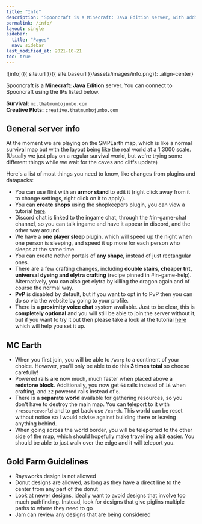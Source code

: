 ```yaml
---
title: "Info"
description: "Spooncraft is a Minecraft: Java Edition server, with additional support for Minecraft: Bedrock Edition, meaning players on all current versions of the game can play."
permalink: /info/
layout: single
sidebar:
  title: "Pages"
  nav: sidebar
last_modified_at: 2021-10-21
toc: true
---
```


![info]({{ site.url }}{{ site.baseurl }}/assets/images/info.png){: .align-center}

Spooncraft is a **Minecraft: Java Edition** server. You can connect to Spooncraft using the IPs listed below.

**Survival:** `mc.thatmumbojumbo.com` \
**Creative Plots:** `creative.thatmumbojumbo.com`


## General server info

At the moment we are playing on the SMPEarth map, which is like a normal survival map but with the layout being like the real world at a 1:3000 scale. (Usually we just play on a regular survival world, but we're trying some different things while we wait for the caves and cliffs update)

Here's a list of most things you need to know, like changes from plugins and datapacks:
- You can use flint with an **armor stand** to edit it (right click away from it to change settings, right click on it to apply).
- You can **create shops** using the shopkeepers plugin, you can view a tutorial [here](/spooncraft-docs/shoptutorial/).
- Discord chat is linked to the ingame chat, through the #in-game-chat channel, so you can talk ingame and have it appear in discord, and the other way around.
- We have a **one player sleep** plugin, which will speed up the night when one person is sleeping, and speed it up more for each person who sleeps at the same time.
- You can create nether portals of **any shape**, instead of just rectangular ones.
- There are a few crafting changes, including **double stairs, cheaper tnt, universal dyeing and elytra crafting** (recipe pinned in #in-game-help).  Alternatively, you can also get elytra by killing the dragon again and of course the normal way.
- **PvP** is disabled by default, but if you want to opt in to PvP then you can do so via the website by going to your profile.
- There is a **proximity voice chat** system available. Just to be clear, this is **completely optional** and you will still be able to join the server without it, but if you want to try it out then please take a look at the tutorial [here](/spooncraft-docs/proximitychat/) which will help you set it up.

## MC Earth

- When you first join, you will be able to `/warp` to a continent of your choice. However, you'll only be able to do this **3 times total** so choose carefully!
- Powered rails are now much, much faster when placed above a **redstone block**. Additionally, you now get `64` rails instead of `16` when crafting, and `32` powered rails instead of `6`.
- There is a **separate world** available for gathering resources, so you don't have to destroy the main map. You can teleport to it with `/resourceworld` and to get back use `/earth`. This world can be reset without notice so I would advise against building there or leaving anything behind.
- When going across the world border, you will be teleported to the other side of the map, which should hopefully make travelling a bit easier. You should be able to just walk over the edge and it will teleport you.

## Gold Farm Guidelines
- Raysworks design is not allowed
- Donut designs are allowed, as long as they have a direct line to the center from any part of the donut
- Look at newer designs, ideally want to avoid designs that involve too much pathfinding. Instead, look for designs that give piglins multiple paths to where they need to go
- Jam can review any designs that are being considered